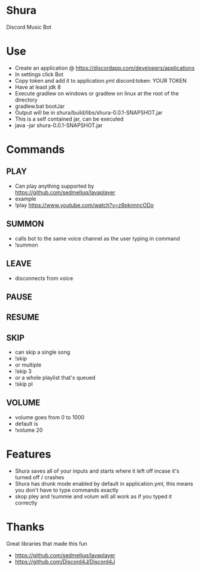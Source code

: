 # Shura
Discord Music Bot

# Use

* Create an application @ https://discordapp.com/developers/applications
* In settings click Bot
* Copy token and add it to application.yml discord:token: YOUR TOKEN
* Have at least jdk 8
* Execute gradlew on windows or gradlew on linux at the root of the directory
* gradlew.bat bootJar
* Output will be in shura/build/libs/shura-0.0.1-SNAPSHOT.jar
* This is a self contained jar, can be executed
* java -jar shura-0.0.1-SNAPSHOT.jar

# Commands

## PLAY
* Can play anything supported by https://github.com/sedmelluq/lavaplayer
* example
* !play https://www.youtube.com/watch?v=z8pknnncODo
## SUMMON
* calls bot to the same voice channel as the user typing in command
* !summon
## LEAVE
* disconnects from voice
## PAUSE
## RESUME
## SKIP
* can skip a single song
* !skip
* or multiple
* !skip 3
* or a whole playlist that's queued
* !skip pl
## VOLUME
* volume goes from 0 to 1000
* default is
* !volume 20

# Features
* Shura saves all of your inputs and starts where it left off incase it's turned off / crashes
* Shura has drunk mode enabled by default in application.yml, this means you don't have to type commands exactly
* skop pley and !summie and volum will all work as if you typed it correctly

# Thanks
Great libraries that made this fun
* https://github.com/sedmelluq/lavaplayer
* https://github.com/Discord4J/Discord4J
